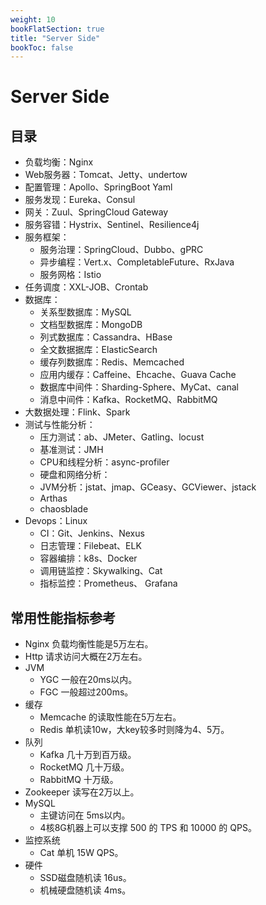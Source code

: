 ```yaml
---
weight: 10
bookFlatSection: true
title: "Server Side"
bookToc: false
---
```


# Server Side

## 目录

- 负载均衡：Nginx
- Web服务器：Tomcat、Jetty、undertow
- 配置管理：Apollo、SpringBoot Yaml
- 服务发现：Eureka、Consul
- 网关：Zuul、SpringCloud Gateway
- 服务容错：Hystrix、Sentinel、Resilience4j
- 服务框架：
	+ 服务治理：SpringCloud、Dubbo、gPRC
	+ 异步编程：Vert.x、CompletableFuture、RxJava
	+ 服务网格：Istio
- 任务调度：XXL-JOB、Crontab
- 数据库：
	+ 关系型数据库：MySQL
	+ 文档型数据库：MongoDB
	+ 列式数据库：Cassandra、HBase
	+ 全文数据据库：ElasticSearch
	+ 缓存列数据库：Redis、Memcached
	+ 应用内缓存：Caffeine、Ehcache、Guava Cache
	+ 数据库中间件：Sharding-Sphere、MyCat、canal
	+ 消息中间件：Kafka、RocketMQ、RabbitMQ
- 大数据处理：Flink、Spark
- 测试与性能分析：
	+ 压力测试：ab、JMeter、Gatling、locust
	+ 基准测试：JMH
	+ CPU和线程分析：async-profiler
	+ 硬盘和网络分析：
	+ JVM分析：jstat、jmap、GCeasy、GCViewer、jstack
	+ Arthas
	+ chaosblade
- Devops：Linux
	+ CI：Git、Jenkins、Nexus
	+ 日志管理：Filebeat、ELK
	+ 容器编排：k8s、Docker
	+ 调用链监控：Skywalking、Cat
	+ 指标监控：Prometheus、 Grafana

## 常用性能指标参考

- Nginx 负载均衡性能是5万左右。
- Http 请求访问大概在2万左右。
- JVM
	+ YGC 一般在20ms以内。
	+ FGC 一般超过200ms。
- 缓存
  - Memcache 的读取性能在5万左右。
  - Redis 单机读10w，大key较多时则降为4、5万。
- 队列
  - Kafka 几十万到百万级。
  - RocketMQ 几十万级。
  - RabbitMQ 十万级。
- Zookeeper 读写在2万以上。
- MySQL
  - 主键访问在 5ms以内。
  - 4核8G机器上可以支撑 500 的 TPS 和 10000 的 QPS。
- 监控系统
	+ Cat 单机 15W QPS。
- 硬件
	+ SSD磁盘随机读 16us。
	+ 机械硬盘随机读 4ms。



